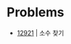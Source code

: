 # Problems

- [12921](https://programmers.co.kr/learn/courses/30/lessons/12921?language=java) | 소수 찾기